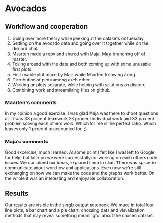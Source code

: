 # Avocados

## Workflow and cooperation
1. Going over more theory while peeking at the datasets on tuesday.
2. Settling on the avocado data and going over it together while on the discord chat.
3. Maarten made a repo and shared with Maja. Maja branching off of master.		
4. Toying around with the data and both coming up with some unusable first plots.
5. First usable plot made by Maja while Maarten following along.
6. Distribution of plots among each other.
7. Working on plots separate, while helping with solutions on discord.
8. Combining work and streamlining files on github.

### Maarten's comments
In my opinion a good exercise. I was glad Maja was there to shoot questions at. 
It was 33 procent teamwork 33 procent individual work and 33 procent problem solving each others work. 
Which for me is the perfect ratio.
Which leaves only 1 percent unaccounted for. ;)


### Maja's comments

Good excercise, much learned. At some point I felt like I was left to Google for help, but later on we were successfully co-working on each others code issues. We combined our ideas, explored them in chat. There was space to communicate about workflow and applications. Even now we're still exchanging on how we can make the code and the graphs work better. On the whole it was an interesting and enjoyable collaboration.

## Results

Our results are visible in the single output notebook. We made in total four line plots, a bar chart and a pie chart, choosing data and visualization methods that may reveal something meaningful about the chosen dataset.